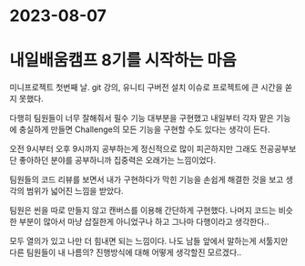 # 2023-08-07

# 내일배움캠프 8기를 시작하는 마음

미니프로젝트 첫번째 날. git 강의, 유니티 구버전 설치 이슈로 프로젝트에 큰 시간을 쏟지 못했다.

다행히 팀원들이 너무 잘해줘서 필수 기능 대부분을 구현했고 내일부터 각자 맡은 기능에 충실하게 만들면 Challenge의 모든 기능을 구현할 수도 있다는 생각이 든다.

오전 9시부터 오후 9시까지 공부하는게 정신적으로 많이 피곤하지만 그래도 전공공부보단 좋아하던 분야를 공부하니까 집중력은 오래가는 느낌이었다.

팀원들의 코드 리뷰를 보면서 내가 구현하다가 막힌 기능을 손쉽게 해결한 것을 보고 생각의 범위가 넓어진 느낌을 받았다.

팀원은 씬을 따로 만들지 않고 캔버스를 이용해 간단하게 구현했다. 나머지 코드는 비슷한 부분이 많아서 마냥 삽질한게 아니었구나 하고 그나마 다행이라고 생각한다..

모두 열의가 있고 나만 더 힘내면 되는 느낌이다. 나도 남들 앞에서 말하는게 서툴지만 다른 팀원들이 내 나름의? 진행방식에 대해 어떻게 생각할진 모르겠다..
